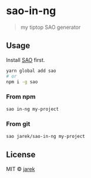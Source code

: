 # sao-in-ng

> my tiptop SAO generator

## Usage

Install [SAO](https://github.com/saojs/sao) first.

```bash
yarn global add sao
# or
npm i -g sao
```

### From npm

```bash
sao in-ng my-project
```

### From git

```bash
sao jarek/sao-in-ng my-project
```

## License

MIT &copy; [jarek](https://github.com/jarynek)

